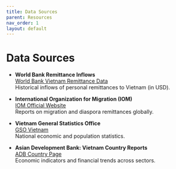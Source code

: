 ```yaml
---
title: Data Sources
parent: Resources
nav_order: 1
layout: default
---
```


# Data Sources

- **World Bank Remittance Inflows**  
  [World Bank Vietnam Remittance Data](https://data.worldbank.org/indicator/BX.TRF.PWKR.CD.DT?locations=VN)  
  Historical inflows of personal remittances to Vietnam (in USD).

- **International Organization for Migration (IOM)**  
  [IOM Official Website](https://www.iom.int/)  
  Reports on migration and diaspora remittances globally.

- **Vietnam General Statistics Office**  
  [GSO Vietnam](https://www.gso.gov.vn/)  
  National economic and population statistics.

- **Asian Development Bank: Vietnam Country Reports**  
  [ADB Country Page](https://www.adb.org/countries/viet-nam/main)  
  Economic indicators and financial trends across sectors.
